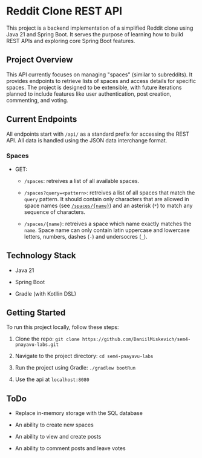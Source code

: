 # Reddit Clone REST API

This project is a backend implementation of a simplified Reddit clone using Java 21 and Spring Boot. It serves the purpose of learning how to build REST APIs and exploring core Spring Boot features.


## Project Overview

This API currently focuses on managing "spaces" (similar to subreddits). It provides endpoints to retrieve lists of spaces and access details for specific spaces. The project is designed to be extensible, with future iterations planned to include features like user authentication, post creation, commenting, and voting.


## Current Endpoints

All endpoints start with `/api/` as a standard prefix for accessing the REST API. All data is handled using the JSON data interchange format.

### Spaces

- GET:

   - `/spaces`: retreives a list of all available spaces.

   - `/spaces?query=<pattern>`: retreives a list of all spaces that match the `query` pattern. It should contain only characters that are allowed in space names (see [`/spaces/{name}`](#space-name)) and an asterisk (`*`) to match any sequence of characters.

   - <span id="space-name">`/spaces/{name}`</span>: retreives a space which name exactly matches the `name`. Space name can only contain latin uppercase and lowercase letters, numbers, dashes (`-`) and undersocres (`_`).


## Technology Stack

- Java 21

- Spring Boot

- Gradle (with Kotllin DSL)


## Getting Started

To run this project locally, follow these steps:

1. Clone the repo: `git clone https://github.com/DaniilMiskevich/sem4-pnayavu-labs.git`

2. Navigate to the project directory: `cd sem4-pnayavu-labs`

3. Run the project using Gradle: `./gradlew bootRun`

4. Use the api at `localhost:8080`


## ToDo

- Replace in-memory storage with the SQL database

- An ability to create new spaces

- An ability to view and create posts

- An ability to comment posts and leave votes
